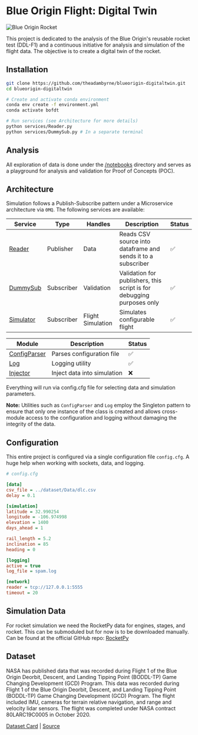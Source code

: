 # Blue Origin Flight: Digital Twin

![Blue Origin Rocket](https://wonderfulengineering.com/wp-content/uploads/2017/12/blue-origin-610x343.jpg)

This project is dedicated to the analysis of the Blue Origin's reusable rocket test (DDL-F1) and a continuous initiative for analysis and simulation of the flight data.  The objective is to create a digital twin of the rocket.

## Installation

```bash
git clone https://github.com/theadambyrne/blueorigin-digitaltwin.git
cd blueorigin-digitaltwin

# Create and activate conda environment
conda env create -f environment.yml
conda activate bofdt

# Run services (see Architecture for more details)
python services/Reader.py 
python services/DummySub.py # In a separate terminal
```

## Analysis

All exploration of data is done under the [/notebooks](notebooks) directory and serves as a playground for analysis and validation for Proof of Concepts (POC).

## Architecture

Simulation follows a Publish-Subscribe pattern under a Microservice architecture via `0MQ`. The following services are available:

| Service | Type | Handles | Description | Status |
| --- | --- | --- | --- | --- |
| [Reader](services/Reader.py) | Publisher | Data | Reads CSV source into dataframe and sends it to a subscriber | :white_check_mark: |
| [DummySub](services/DummySub.py) | Subscriber | Validation | Validation for publishers, this script is for debugging purposes only | :white_check_mark: |
| [Simulator](services/Simulator.py) | Subscriber | Flight Simulation | Simulates configurable flight | :white_check_mark: |

| Module | Description | Status |
| --- | --- | --- |
| [ConfigParser](utils/config.py) | Parses configuration file | :white_check_mark: |
| [Log](utils/log.py) | Logging utility | :white_check_mark: |
| [Injector](utils/injector.py) | Inject data into simulation | :x: |

Everything will run via config.cfg file for selecting data and simulation parameters.

**Note:** Utilities such as `ConfigParser` and `Log` employ the Singleton pattern to ensure that only one instance of the class is created and allows cross-module access to the configuration and logging without damaging the integrity of the data.

## Configuration

This entire project is configured via a single configuration file `config.cfg`. A huge help when working with sockets, data, and logging.

```ini
# config.cfg

[data]
csv_file = ../dataset/Data/dlc.csv
delay = 0.1 

[simulation]
latitude = 32.990254
longitude = -106.974998
elevation = 1400
days_ahead = 1

rail_length = 5.2
inclination = 85
heading = 0

[logging]
active = true
log_file = spam.log

[network]
reader = tcp://127.0.0.1:5555
timeout = 20
```

## Simulation Data

For rocket simulation we need the RocketPy data for engines, stages, and rocket. This can be submoduled but for now is to be downloaded manually.
Can be found at the official GitHub repo: [RocketPy](https://github.com/RocketPy-Team/RocketPy)


## Dataset

NASA has published data that was recorded during Flight 1 of the Blue Origin Deorbit, Descent, and Landing Tipping Point (BODDL-TP) Game Changing Development (GCD) Program. This data was recorded during Flight 1 of the Blue Origin Deorbit, Descent, and Landing Tipping Point (BODDL-TP) Game Changing Development (GCD) Program. The flight included IMU, cameras for terrain relative navigation, and range and velocity lidar sensors. The flight was completed under NASA contract 80LARC19C0005 in October 2020.

[Dataset Card](DATASET.txt) | [Source](https://www.kaggle.com/datasets/kazushiadachi/blue-origins-reusable-rocket-test-ddlf1/data)